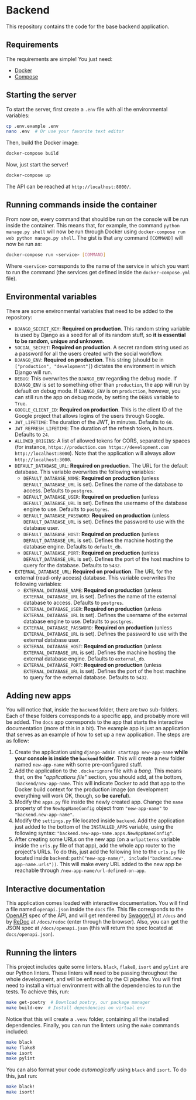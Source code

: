 # Backend

This repository contains the code for the base backend application.

## Requirements

The requirements are simple! You just need:

- [Docker](https://docs.docker.com/engine/install/)
- [Compose](https://docs.docker.com/compose/install/)

## Starting the server

To start the server, first create a `.env` file with all the environmental variables:

```sh
cp .env.example .env
nano .env  # Or use your favorite text editor
```

Then, build the Docker image:

```sh
docker-compose build
```

Now, just start the server!

```sh
docker-compose up
```

The API can be reached at `http://localhost:8000/`.

## Running commands inside the container

From now on, every command that should be run on the console will be run inside the container. This means that, for example, the command `python manage.py shell` will now be run through Docker using `docker-compose run web python manage.py shell`. The gist is that any command `[COMMAND]` will now be run as:

```sh
docker-compose run <service> [COMMAND]
```

Where `<service>` corresponds to the name of the service in which you want to run the command (the services get defined inside the `docker-compose.yml` file).

## Environmental variables

There are some environmental variables that need to be added to the repository:

- `DJANGO_SECRET_KEY`: **Required on production**. This random string variable is used by Django as a seed for all of its random stuff, so **it is essential to be random, unique and unknown**.
- `SOCIAL_SECRET`: **Required on production**. A secret random string used as a password for all the users created with the social workflow.
- `DJANGO_ENV`: **Required on production**. This string (should be in `["production", "development"]`) dictates the environment in which Django will run.
- `DEBUG`: This overwrites the `DJANGO_ENV` regarding the debug mode. If `DJANGO_ENV` is set to something other than `production`, the app will run by default on debug mode. If `DJANGO_ENV` is on `production`, however, you can still run the app on debug mode, by setting the `DEBUG` variable to `True`.
- `GOOGLE_CLIENT_ID`: **Required on production**. This is the client ID of the Google project that allows logins of the users through Google.
- `JWT_LIFETIME`: The duration of the JWT, in minutes. Defaults to `60`.
- `JWT_REFRESH_LIFETIME`: The duration of the refresh token, in hours. Defaults to `24`.
- `ALLOWED_ORIGINS`: A list of allowed tokens for CORS, separated by spaces (for instance, `https://production.com https://development.com http://localhost:8000`). Note that the application will always allow `http://localhost:3000`.
- `DEFAULT_DATABASE_URL`: **Required on production**. The URL for the default database. This variable overwrites the following variables:
  - `DEFAULT_DATABASE_NAME`: **Required on production** (unless `DEFAULT_DATABASE_URL` is set). Defines the name of the database to access. Defaults to `postgres`.
  - `DEFAULT_DATABASE_USER`: **Required on production** (unless `DEFAULT_DATABASE_URL` is set). Defines the username of the database engine to use. Defaults to `postgres`.
  - `DEFAULT_DATABASE_PASSWORD`: **Required on production** (unless `DEFAULT_DATABASE_URL` is set). Defines the password to use with the database user.
  - `DEFAULT_DATABASE_HOST`: **Required on production** (unless `DEFAULT_DATABASE_URL` is set). Defines the machine hosting the database engine. Defaults to `default_db`.
  - `DEFAULT_DATABASE_PORT`: **Required on production** (unless `DEFAULT_DATABASE_URL` is set). Defines the port of the host machine to query for the database. Defaults to `5432`.
- `EXTERNAL_DATABASE_URL`: **Required on production**. The URL for the external (read-only access) database. This variable overwrites the following variables:
  - `EXTERNAL_DATABASE_NAME`: **Required on production** (unless `EXTERNAL_DATABASE_URL` is set). Defines the name of the external database to access. Defaults to `postgres`.
  - `EXTERNAL_DATABASE_USER`: **Required on production** (unless `EXTERNAL_DATABASE_URL` is set). Defines the username of the external database engine to use. Defaults to `postgres`.
  - `EXTERNAL_DATABASE_PASSWORD`: **Required on production** (unless `EXTERNAL_DATABASE_URL` is set). Defines the password to use with the external database user.
  - `EXTERNAL_DATABASE_HOST`: **Required on production** (unless `EXTERNAL_DATABASE_URL` is set). Defines the machine hosting the external database engine. Defaults to `external_db`.
  - `EXTERNAL_DATABASE_PORT`: **Required on production** (unless `EXTERNAL_DATABASE_URL` is set). Defines the port of the host machine to query for the external database. Defaults to `5432`.

## Adding new apps

You will notice that, inside the `backend` folder, there are two sub-folders. Each of these folders corresponds to a specific app, and probably more will be added. The `docs` app corresponds to the app that starts the interactive documentation (more of this in a bit). The example app is just an application that serves as an example of how to set up a new application. The steps are as follow:

1. Create the application using `django-admin startapp new-app-name` **while your console is inside the `backend` folder**. This will create a new folder named `new-app-name` with some pre-configured stuff.
2. Add the application to the `.dockerignore` file with a _bang_. This means that, on the "_applications file_" section, you should add, at the bottom, `!backend/new-app-name`. This will indicate Docker to add that app to the Docker build context for the production image (on development everything will work OK, though, so **be careful**).
3. Modify the `apps.py` file inside the newly created app. Change the `name` property of the `NewAppNameConfig` object from `"new-app-name"` to `"backend.new-app-name"`.
4. Modify the `settings.py` file located inside `backend`. Add the application just added to the bottom of the `INSTALLED_APPS` variable, using the following syntax: `"backend.new-app-name.apps.NewAppNameConfig"`.
5. After creating some URLs on the new app (on a `urlpatterns` variable inside the `urls.py` file of that app), add the whole app router to the project's URLs. To do this, just add the following line to the `urls.py` file located inside `backend`: `path("new-app-name/", include("backend.new-app-name.urls"))`. This will make every URL added to the new app be reachable through `/new-app-name/url-defined-on-app`.

## Interactive documentation

This application comes loaded with interactive documentation. You will find a file named `openapi.json` inside the `docs` file. This file corresponds to the [OpenAPI](https://swagger.io/specification/) spec of the API, and will get rendered by [SwaggerUI](https://swagger.io/tools/swagger-ui/) at `/docs` and by [ReDoc](https://redoc.ly/redoc) at `/docs/redoc` (enter through the browser). Also, you can get the JSON spec at `/docs/openapi.json` (this will return the spec located at `docs/openapi.json`).

## Running the linters

This project includes quite some linters. `black`, `flake8`, `isort` and `pylint` are our Python linters. These linters will need to be passing throughout the whole development, and will be enforced by the CI _pipeline_. You will first need to install a virtual environment with all the dependencies to run the tests. To achieve this, run:

```sh
make get-poetry  # Download poetry, our package manager
make build-env  # Install dependencies on virtual env
```

Notice that this will create a `.venv` folder, containing all the installed dependencies. Finally, you can run the linters using the `make` commands included:

```sh
make black
make flake8
make isort
make pylint
```

You can also format your code _automagically_ using `black` and `isort`. To do this, just run:

```sh
make black!
make isort!
```
